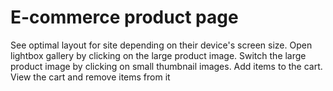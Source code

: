 # E-commerce product page
See optimal layout for site depending on their device's screen size.
Open lightbox gallery by clicking on the large product image.
Switch the large product image by clicking on small thumbnail images.
Add items to the cart.
View the cart and remove items from it


